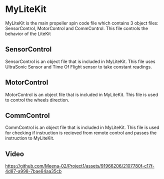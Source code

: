 # MyLiteKit
MyLiteKit is the main propeller spin code file which contains 3 object files: SensorControl, MotorControl and CommControl. This file controls the behavior of the LiteKit

## SensorControl
SensorControl is an object file that is included in MyLiteKit. This file uses UltraSonic Sensor and Time Of Flight sensor to take constant readings.

## MotorControl
MotorControl is an object file that is included in MyLiteKit. This file is used to control the wheels direction.

## CommControl
CommControl is an object file that is included in MyLiteKit. This file is used for checking if instruction is recieved from remote control and passes the instruction to MyLiteKit.

## Video


https://github.com/Meena-02/Project1/assets/91966206/2107780f-c17f-4d87-a998-7bae64aa35cb





